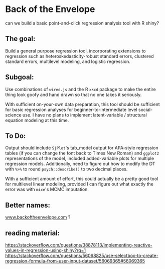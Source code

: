 # Back of the Envelope
can we build a basic point-and-click regression analysis tool with R shiny? 


## The goal:

Build a general purpose regression tool, incorporating extensions to regression such as heteroskedasticity-robust standard errors, clustered standard errors, multilevel modeling, and logistic regression. 

## Subgoal: 

Use combinations of `wired.js` and the R `xkcd` package to make the entire thing look goofy and hand drawn so that no one takes it seriously. 



With sufficient on-your-own data preparation, this tool should be sufficient for basic regression analyses for beginner-to-intermediate level social-science use. I have no plans to implement latent-variable / structural equation modeling at this time. 

## To Do: 
Output should include `SjPlot`'s tab_model output for APA-style regression tables (if you can change the font back to Times New Roman) and `ggplot2` representations of the model, included added-variable plots for multiple regression models. Additionally, need to figure out how to modify the DT with `%>%` to round `psych::describe()` to two decimal places. 

With a sufficient amount of effort, this could actually be a pretty good tool for multilevel linear modeling, provided I can figure out what exactly the error was with `mice`'s MCMC imputation. 

## Better names:
www.backoftheenvelope.com  ?

## reading material:
https://stackoverflow.com/questions/38878113/implementing-reactive-values-in-regression-using-shiny?rq=1
https://stackoverflow.com/questions/56068825/use-selectbox-to-create-regression-formula-from-user-input-dataset/56069365#56069365

